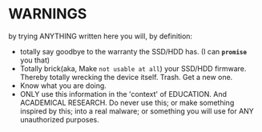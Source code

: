 
# WARNINGS


by trying ANYTHING written here you will, by definition:
- totally say goodbye to the warranty the SSD/HDD has. (I can **`promise`** you that)
- Totally brick(aka, Make `not usable at all`) your SSD/HDD firmware. Thereby totally wrecking the device itself. Trash. Get a new one.
- Know what you are doing.
- ONLY use this information in the 'context' of EDUCATION. And ACADEMICAL RESEARCH. Do never use this; or make something inspired by this; into a real malware; or something you will use for ANY unauthorized purposes.
